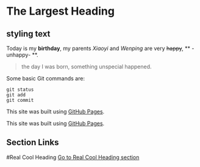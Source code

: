 # The Largest Heading
## styling text
Today is my **birthday**, my parents *Xiaoyi* and *Wenping* are very ~~happy~~, ** -unhappy- **.
> the day I was born, something unspecial happened.

Some basic Git commands are:
```
git status
git add
git commit
```

This site was built using [GitHub Pages](https://pages.github.com/).

This site was built using [GitHub Pages](https://pages.github.com/).

## Section Links
#Real Cool Heading
[Go to Real Cool Heading section](#real-cool-heading)

